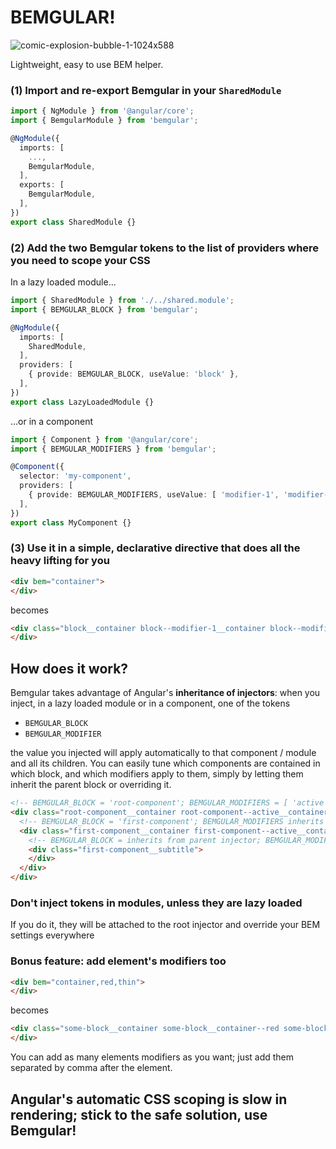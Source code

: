 # BEMGULAR!

![comic-explosion-bubble-1-1024x588](https://user-images.githubusercontent.com/1175837/41196426-d585266e-6c37-11e8-82a0-f6f7d40897b4.png)

Lightweight, easy to use BEM helper.

### (1) Import and re-export Bemgular in your `SharedModule`

```typescript
import { NgModule } from '@angular/core';
import { BemgularModule } from 'bemgular';

@NgModule({
  imports: [
    ...,
    BemgularModule,
  ],
  exports: [
    BemgularModule,
  ],
})
export class SharedModule {}

```

### (2) Add the two Bemgular tokens to the list of providers where you need to scope your CSS

In a lazy loaded module...

```typescript
import { SharedModule } from './../shared.module';
import { BEMGULAR_BLOCK } from 'bemgular';

@NgModule({
  imports: [
    SharedModule,
  ],
  providers: [
    { provide: BEMGULAR_BLOCK, useValue: 'block' },
  ],
})
export class LazyLoadedModule {}
```

...or in a component

```typescript
import { Component } from '@angular/core';
import { BEMGULAR_MODIFIERS } from 'bemgular';

@Component({
  selector: 'my-component',
  providers: [
    { provide: BEMGULAR_MODIFIERS, useValue: [ 'modifier-1', 'modifier-2' ] },
  ],
})
export class MyComponent {}
```

### (3) Use it in a simple, declarative directive that does all the heavy lifting for you

```html
<div bem="container">
</div>
```

becomes

```html
<div class="block__container block--modifier-1__container block--modifier2__container">
</div>
```

## How does it work?

Bemgular takes advantage of Angular's **inheritance of injectors**: when you inject, in a lazy loaded module or in a component, one of the tokens

- `BEMGULAR_BLOCK`
- `BEMGULAR_MODIFIER`

the value you injected will apply automatically to that component / module and all its children. You can easily tune which components are contained in which block, and which modifiers apply to them, simply by letting them inherit the parent block or overriding it.

```html
<!-- BEMGULAR_BLOCK = 'root-component'; BEMGULAR_MODIFIERS = [ 'active' ] -->
<div class="root-component__container root-component--active__container">
  <!-- BEMGULAR_BLOCK = 'first-component'; BEMGULAR_MODIFIERS inherits from parent injector -->
  <div class="first-component__container first-component--active__container">
    <!-- BEMGULAR_BLOCK = inherits from parent injector; BEMGULAR_MODIFIERS = [] -->
    <div class="first-component__subtitle">
    </div>
  </div>
</div>
```

### Don't inject tokens in modules, unless they are lazy loaded

If you do it, they will be attached to the root injector and override your BEM settings everywhere

### Bonus feature: add element's modifiers too

```html
<div bem="container,red,thin">
</div>
```

becomes

```html
<div class="some-block__container some-block__container--red some-block__container--thin">
</div>
```

You can add as many elements modifiers as you want; just add them separated by comma after the element.

## Angular's automatic CSS scoping is slow in rendering; stick to the safe solution, use Bemgular!







